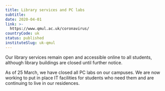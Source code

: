 ```yaml
---
title: Library services and PC labs
subtitle: 
date: 2020-04-01
link: >-
  https://www.qmul.ac.uk/coronavirus/
countryCode: uk
status: published
instituteSlug: uk-qmul
---
```

Our library services remain open and accessible online to all students, although library buildings are closed until further notice.

As of 25 March, we have closed all PC labs on our campuses. We are now working to put in place IT facilities for students who need them and are continuing to live in our residences.
